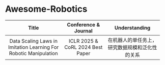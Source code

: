 # Awesome-Robotics

| Title | Conference & Journal | Understanding |
|:---------:|:---------:|:---------:|
|Data Scaling Laws in Imitation Learning For Robotic Manipulation | ICLR 2025 & CoRL 2024 Best Paper | 在机器人的单任务上，研究数据规模和泛化性的关系 |
